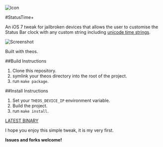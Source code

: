 ![Icon](http://cl.ly/image/1r1E3l3a1R2Z/AppIcon72x72@2x.png)

#StatusTime+

An iOS 7 tweak for jailbroken devices that allows the user to customise the Status Bar clock with any custom string including [unicode time strings](http://www.unicode.org/reports/tr35/tr35-25.html#Date_Format_Patterns).

![Screenshot](http://cl.ly/image/2F0H3Y3O3B2W/IMG_1662.PNG)

Built with theos.

##Build Instructions

1. Clone this repository.
2. symlink your theos directory into the root of the project.
3. run ```make package```.

##Install Instructions
1. Set your ```THEOS_DEVICE_IP``` environment variable.
2. Build the project.
2. run ```make install```.

[LATEST BINARY](http://cl.ly/301S2L0r2F2o/download/com.lkemitchll.statustime%2B_0.0.2-1_iphoneos-arm.deb)

I hope you enjoy this simple tweak, it is my very first.

**Issues and forks welcome!**
